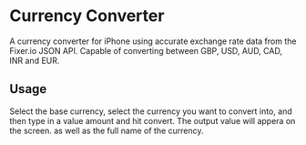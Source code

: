 # Currency Converter
A currency converter for iPhone using accurate exchange rate data from the Fixer.io JSON API. Capable of converting between GBP, USD, AUD, CAD, INR and EUR.

## Usage
Select the base currency, select the currency you want to convert into, and then type in a value amount and hit convert. The output value will appera on the screen. as well as the full name of the currency.
